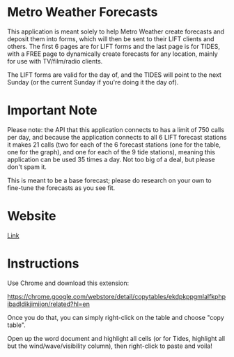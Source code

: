 # Metro Weather Forecasts

This application is meant solely to help Metro Weather create forecasts and deposit them into forms, which will then be sent to their LIFT clients and others. The first 6 pages are for LIFT forms and the last page is for TIDES, with a FREE page to dynamically create forecasts for any location, mainly for use with TV/film/radio clients.

The LIFT forms are valid for the day of, and the TIDES will point to the next Sunday (or the current Sunday if you're doing it the day of).

# Important Note

Please note: the API that this application connects to has a limit of 750 calls per day, and because the application connects to all 6 LIFT forecast stations it makes 21 calls (two for each of the 6 forecast stations (one for the table, one for the graph), and one for each of the 9 tide stations), meaning this application can be used 35 times a day. Not too big of a deal, but please don't spam it.

This is meant to be a base forecast; please do research on your own to fine-tune the forecasts as you see fit.

# Website

[Link](https://metroweatherforms.herokuapp.com/)

# Instructions

Use Chrome and download this extension:

https://chrome.google.com/webstore/detail/copytables/ekdpkppgmlalfkphpibadldikjimijon/related?hl=en

Once you do that, you can simply right-click on the table and choose "copy table".

Open up the word document and highlight all cells (or for Tides, highlight all but the wind/wave/visibility column), then right-click to paste and voila!
